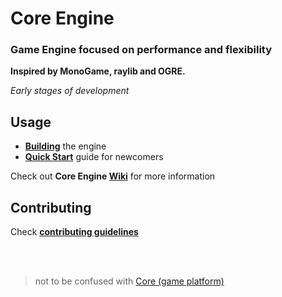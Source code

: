 # Core Engine
### Game Engine focused on performance and flexibility 
**Inspired by MonoGame, raylib and OGRE.**  

_Early stages of development_

## Usage

* **[Building](https://github.com/lectroMathew/Core/wiki/Building-Core-Engine)** the engine
* **[Quick Start](https://github.com/lectroMathew/Core/wiki/Quick-Start-guide)** guide for newcomers

Check out **Core Engine [Wiki](https://github.com/lectroMathew/Core/wiki)** for more information

## Contributing 
Check **[contributing guidelines](https://github.com/lectroMathew/Core/blob/master/CONTRIBUTING.md)**

<br>
<br>

> not to be confused with [Core (game platform)](https://en.wikipedia.org/wiki/Core_\(video_game_platform\))
